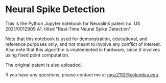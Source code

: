 # Neural Spike Detection

This is the Python Jupyter notebook for Neuralink patent no. US 2021/0012909 A1, titled "Real-Time Neural Spike Detection". 

Note that this notebook is used for demonstration, educational, and reference purposes only, and not meant to involve any conflict of interest. Also note that this algorithm is implemented in hardware, since it involves using fixed point computation. 

The original patent is also uploaded. 

If you have any questions, please contact me at mgz2112@columbia.edu. 

